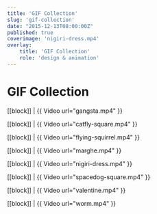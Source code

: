 ```yaml
---
title: 'GIF Collection'
slug: 'gif-collection'
date: "2015-12-13T08:00:00Z"
published: true
coverimage: 'nigiri-dress.mp4'
overlay:
    title: 'GIF Collection'
    role: 'design & animation'
---
```


# GIF Collection

[[block]]
| {{ Video url="gangsta.mp4" }}

[[block]]
| {{ Video url="catfly-square.mp4" }}

[[block]]
| {{ Video url="flying-squirrel.mp4" }}

[[block]]
| {{ Video url="marghe.mp4" }}

[[block]]
| {{ Video url="nigiri-dress.mp4" }}

[[block]]
| {{ Video url="spacedog-square.mp4" }}

[[block]]
| {{ Video url="valentine.mp4" }}

[[block]]
| {{ Video url="worm.mp4" }}
